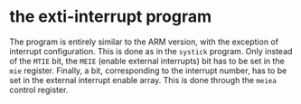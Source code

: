 # the exti-interrupt program

The program is entirely similar to the ARM version, with the exception of interrupt configuration. This is done as in the `systick` program. Only instead of the `MTIE` bit, the `MEIE` (enable external
interrupts) bit has to be set in the `mie` register. Finally, a bit, corresponding to the interrupt number, has to be set in the external interrupt enable array. This is done through the
`meiea` control register.
